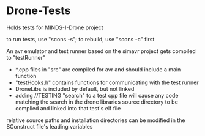# Drone-Tests
Holds tests for MINDS-I-Drone project

to run tests, use "scons -s"; to rebuild, use "scons -c" first

An avr emulator and test runner based on the simavr project gets compiled to
    "testRunner"
* *.cpp files in "src" are compiled for avr and should include a main function
* "testHooks.h" contains functions for communicating with the test runner
* DroneLibs is included by default, but not linked
* adding //TESTING "search" to a test cpp file will cause any code matching
        the search in the drone libraries source directory to be complied and
        linked into that test's elf file

relative source paths and installation directories can be modified in
    the SConstruct file's leading variables

